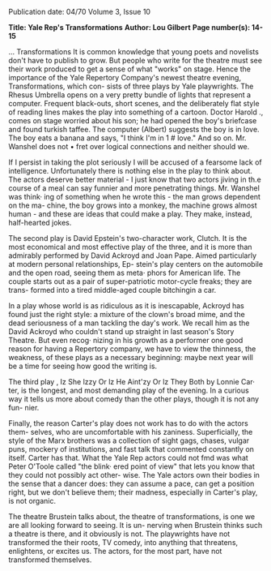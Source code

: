 Publication date: 04/70
Volume 3, Issue 10

**Title: Yale Rep's Transformations**
**Author: Lou Gilbert**
**Page number(s): 14-15**

... Transformations 
It is common knowledge that young poets 
and novelists don't have to publish to 
grow. But people who write for the 
theatre must see their work produced to 
get a sense of what "works" on stage. 
Hence the importance of the Yale 
Repertory Company's newest theatre 
evening, Transformations, which con-
sists of three plays by Yale playwrights. 
The Rhesus Umbrella opens on a very 
pretty bundle of lights that represent a 
computer. Frequent black-outs, short 
scenes, and the deliberately flat style 
of reading lines makes the play into 
something of a cartoon. Doctor Harold 
., comes on stage worried about his son; he 
had opened the boy's briefcase and found 
turkish taffee. The computer (Albert) 
suggests the boy is in love. The boy eats 
a banana and says, "I think I'm in 
1 # 
love." And so on. Mr. Wanshel does not 
• fret over logical connections and neither 
should we. 

If I persist in taking the plot seriously 
I will be accused of a fearsome lack of 
intelligence. Unfortunately there is 
nothing else in the play to think about. 
The actors deserve better material - I 
just know that two actors jiving in th.e 
course of a meal can say funnier and more 
penetrating things. Mr. Wanshel was think· 
ing of something when he wrote this -
the man grows dependent on the ma-
chine, the boy grows into a monkey, the 
machine grows almost human - and 
these are ideas that could make a play. 
They make, instead, half-hearted jokes. 

The second play is David Epstein's 
two-character work, Clutch. It is the 
most economical and most effective 
play of the three, and it is more than 
admirably performed by David Ackroyd 
and Joan Pape. Aimed particularly at 
modern personal relationships, Ep-
stein's play centers on the automobile 
and the open road, seeing them as meta· 
phors for American life. The couple 
starts out as a pair of super-patriotic 
motor-cycle freaks; they are trans-
formed into a tired middle-aged couple 
bitchingin a car. 

In a play whose world is as ridiculous 
as it is inescapable, Ackroyd has found 
just the right style: a mixture of the 
clown's broad mime, and the dead 
seriousness of a man tackling the day's 
work. We recall him as the David Ackroyd 
who couldn't stand up straight in last 
season's Story Theatre. But even recog· 
nizing in his growth as a performer one 
good reason for having a Repertory 
company, we have to view the thinness, 
the weakness, of these plays as a necessary 
beginning: maybe next year will be a time 
for seeing how good the writing is. 

The third play , Iz She lzzy Or lz He 
Aint'zy Or lz They Both by Lonnie Car· 
ter, is the longest, and most demanding 
play of the evening. In a curious way it 
tells us more about comedy than the 
other plays, though it is not any fun-
nier. 

Finally, the reason Carter's play does 
not work has to do with the actors them-
selves, who are uncomfortable with his 
zaniness. Superficially, the style of the 
Marx brothers was a collection of sight 
gags, chases, vulgar puns, mockery of 
institutions, and fast talk that commented 
constantly on itself. Carter has that. 
What the Yale Rep actors could not fmd 
was what Peter O'Toole called "the blink· 
ered point of view" that lets you know 
that they could not possibly act other-
wise. The Yale actors own their bodies in 
the sense that a dancer does: they can 
assume a pace, can get a position right, 
but we don't believe them; their madness, 
especially in Carter's play, is not organic. 

The theatre Brustein talks about, the 
theatre of transformations, is one we are 
all looking forward to seeing. It is un-
nerving when Brustein thinks such a 
theatre is there, and it obviously is not. 
The playwrights have not transformed the 
their roots, TV comedy, into anything 
that threatens, enlightens, or excites us. 
The actors, for the most part, have not 
transformed themselves.